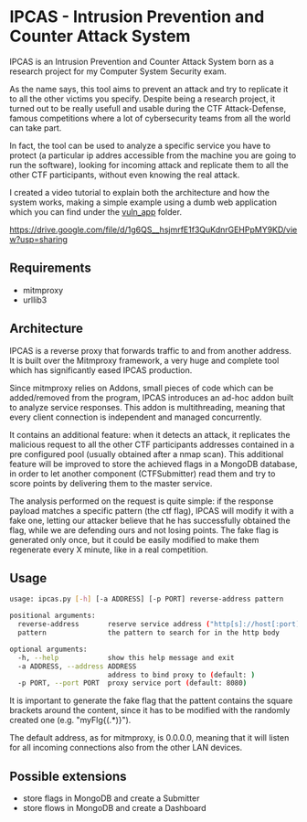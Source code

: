 # IPCAS - Intrusion Prevention and Counter Attack System

IPCAS is an Intrusion Prevention and Counter Attack System born as a research project for my Computer System Security exam.

As the name says, this tool aims to prevent an attack and try to replicate it to all the other victims you specify. Despite being a research project, it turned out to be really usefull and usable during the CTF Attack-Defense, famous competitions where a lot of cybersecurity teams from all the world can take part.

In fact, the tool can be used to analyze a specific service you have to protect (a particular ip addres accessible from the machine you are going to run the software), looking for incoming attack and replicate them to all the other CTF participants, without even knowing the real attack. 

I created a video tutorial to explain both the architecture and how the system works, making a simple example using a dumb web application which you can find under the [vuln\_app](./vuln_app) folder.

https://drive.google.com/file/d/1g6QS__hsjmrfE1f3QuKdnrGEHPpMY9KD/view?usp=sharing

## Requirements

* mitmproxy
* urllib3

## Architecture

IPCAS is a reverse proxy that forwards traffic to and from another address. It is built over the Mitmproxy framework, a very huge and complete tool which has significantly eased IPCAS production.

Since mitmproxy relies on Addons, small pieces of code which can be added/removed from the program, IPCAS introduces an ad-hoc addon built to analyze service responses. This addon is multithreading, meaning that every client connection is independent and managed concurrently.

It contains an additional feature: when it detects an attack, it replicates the malicious request to all the other CTF participants addresses contained in a pre configured pool (usually obtained after a nmap scan). This additional feature will be improved to store the achieved flags in a MongoDB database, in order to let another component (CTFSubmitter) read them and try to score points by delivering them to the master service.

The analysis performed on the request is quite simple: if the response payload matches a specific pattern (the ctf flag), IPCAS will modify it with a fake one, letting our attacker believe that he has successfully obtained the flag, while we are defending ours and not losing points. The fake flag is generated only once, but it could be easily modified to make them regenerate every X minute, like in a real competition.

## Usage

```bash
usage: ipcas.py [-h] [-a ADDRESS] [-p PORT] reverse-address pattern

positional arguments:
  reverse-address       reserve service address ("http[s]://host[:port]")
  pattern               the pattern to search for in the http body

optional arguments:
  -h, --help            show this help message and exit
  -a ADDRESS, --address ADDRESS
                        address to bind proxy to (default: )
  -p PORT, --port PORT  proxy service port (default: 8080)
```

It is important to generate the fake flag that the pattent contains the square brackets around the content, since it has to be modified with the randomly created one (e.g. "myFlg{(.\*)}").

The default address, as for mitmproxy, is 0.0.0.0, meaning that it will listen for all incoming connections also from the other LAN devices.

## Possible extensions

* store flags in MongoDB and create a Submitter
* store flows in MongoDB and create a Dashboard